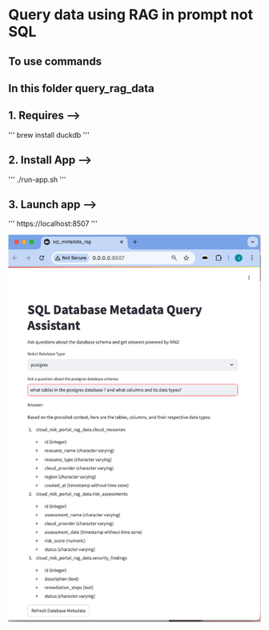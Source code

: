  # Query data using RAG in prompt not SQL

 ## To use commands

 ## In this folder query_rag_data

 ## 1. Requires -->
 '''
 brew install duckdb 
 '''

 ## 2. Install App -->
 '''
 ./run-app.sh
 '''

 ## 3. Launch app -->
 '''
 https://localhost:8507
 '''

![LLM RAG Query Metadata](images/LLM_RAG_Query_Metadata_4_0.png)
